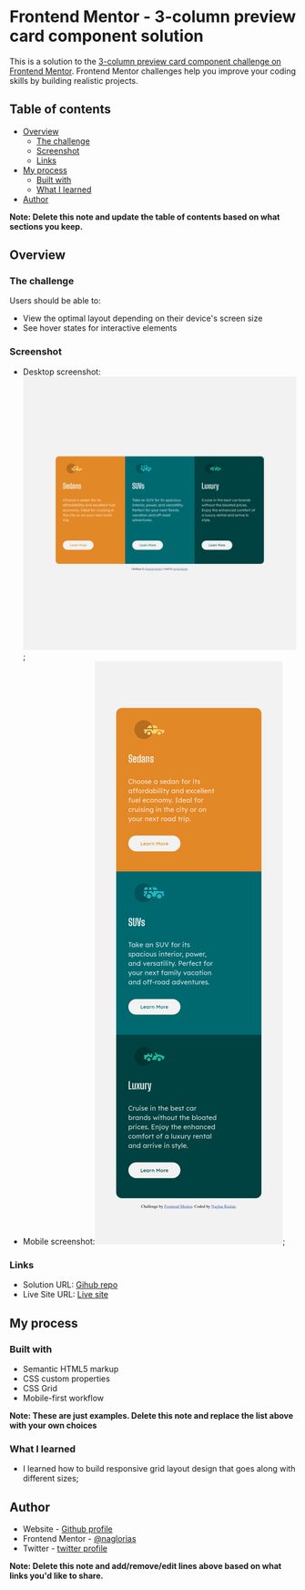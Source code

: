# Frontend Mentor - 3-column preview card component solution

This is a solution to the [3-column preview card component challenge on Frontend Mentor](https://www.frontendmentor.io/challenges/3column-preview-card-component-pH92eAR2-). Frontend Mentor challenges help you improve your coding skills by building realistic projects. 

## Table of contents

- [Overview](#overview)
  - [The challenge](#the-challenge)
  - [Screenshot](#screenshot)
  - [Links](#links)
- [My process](#my-process)
  - [Built with](#built-with)
  - [What I learned](#what-i-learned)
- [Author](#author)


**Note: Delete this note and update the table of contents based on what sections you keep.**

## Overview

### The challenge

Users should be able to:

- View the optimal layout depending on their device's screen size
- See hover states for interactive elements

### Screenshot
- Desktop screenshot:![](./images/desktop-scrn-version.png);
- Mobile screenshot:![](./images/mobile-scrn-version.png);



### Links

- Solution URL: [Gihub repo](https://github.com/naglorias/3-column-preview-card.git)
- Live Site URL: [Live site](https://naglorias.github.io/3-column-preview-card/)

## My process

### Built with

- Semantic HTML5 markup
- CSS custom properties
- CSS Grid
- Mobile-first workflow


**Note: These are just examples. Delete this note and replace the list above with your own choices**

### What I learned

- I learned how to build responsive grid layout design that goes along with different sizes;



## Author

- Website - [Github profile](github.com/naglorias)
- Frontend Mentor - [@naglorias](https://www.frontendmentor.io/profile/naglorias)
- Twitter - [twitter profile](https://twitter.com/naglaRn)

**Note: Delete this note and add/remove/edit lines above based on what links you'd like to share.**


